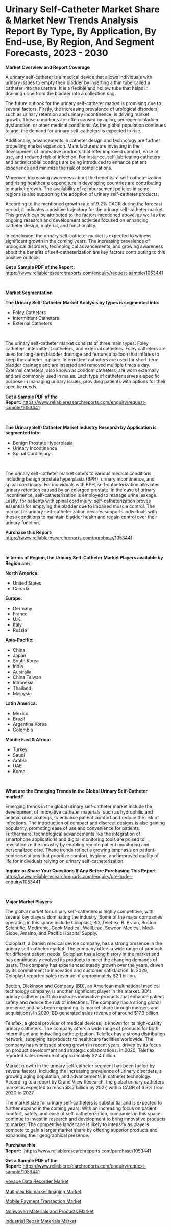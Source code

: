 <p><h1>Urinary Self-Catheter Market Share & Market New Trends Analysis Report By Type, By Application, By End-use, By Region, And Segment Forecasts, 2023 - 2030</h1></p><p><strong>Market Overview and Report Coverage</strong></p>
<p><p>A urinary self-catheter is a medical device that allows individuals with urinary issues to empty their bladder by inserting a thin tube called a catheter into the urethra. It is a flexible and hollow tube that helps in draining urine from the bladder into a collection bag.</p><p>The future outlook for the urinary self-catheter market is promising due to several factors. Firstly, the increasing prevalence of urological disorders, such as urinary retention and urinary incontinence, is driving market growth. These conditions are often caused by aging, neurogenic bladder dysfunction, or other medical conditions. As the global population continues to age, the demand for urinary self-catheters is expected to rise.</p><p>Additionally, advancements in catheter design and technology are further propelling market expansion. Manufacturers are investing in the development of innovative products that offer improved comfort, ease of use, and reduced risk of infection. For instance, self-lubricating catheters and antimicrobial coatings are being introduced to enhance patient experience and minimize the risk of complications.</p><p>Moreover, increasing awareness about the benefits of self-catheterization and rising healthcare expenditure in developing countries are contributing to market growth. The availability of reimbursement policies in some regions is also supporting the adoption of urinary self-catheter products.</p><p>According to the mentioned growth rate of 9.2% CAGR during the forecast period, it indicates a positive trajectory for the urinary self-catheter market. This growth can be attributed to the factors mentioned above, as well as the ongoing research and development activities focused on enhancing catheter design, material, and functionality.</p><p>In conclusion, the urinary self-catheter market is expected to witness significant growth in the coming years. The increasing prevalence of urological disorders, technological advancements, and growing awareness about the benefits of self-catheterization are key factors contributing to this positive outlook.</p></p>
<p><strong>Get a Sample PDF of the Report:</strong> <a href="https://www.reliableresearchreports.com/enquiry/request-sample/1053441">https://www.reliableresearchreports.com/enquiry/request-sample/1053441</a></p>
<p>&nbsp;</p>
<p><strong>Market Segmentation</strong></p>
<p><strong>The Urinary Self-Catheter Market Analysis by types is segmented into:</strong></p>
<p><ul><li>Foley Catheters</li><li>Intermittent Catheters</li><li>External Catheters</li></ul></p>
<p>&nbsp;</p>
<p><p>The urinary self-catheter market consists of three main types: Foley catheters, intermittent catheters, and external catheters. Foley catheters are used for long-term bladder drainage and feature a balloon that inflates to keep the catheter in place. Intermittent catheters are used for short-term bladder drainage and are inserted and removed multiple times a day. External catheters, also known as condom catheters, are worn externally and are commonly used in males. Each type of catheter serves a specific purpose in managing urinary issues, providing patients with options for their specific needs.</p></p>
<p><strong>Get a Sample PDF of the Report:</strong>&nbsp;<a href="https://www.reliableresearchreports.com/enquiry/request-sample/1053441">https://www.reliableresearchreports.com/enquiry/request-sample/1053441</a></p>
<p>&nbsp;</p>
<p><strong>The Urinary Self-Catheter Market Industry Research by Application is segmented into:</strong></p>
<p><ul><li>Benign Prostate Hyperplasia</li><li>Urinary Incontinence</li><li>Spinal Cord Injury</li></ul></p>
<p>&nbsp;</p>
<p><p>The urinary self-catheter market caters to various medical conditions including benign prostate hyperplasia (BPH), urinary incontinence, and spinal cord injury. For individuals with BPH, self-catheterization alleviates urinary retention caused by an enlarged prostate. In the case of urinary incontinence, self-catheterization is employed to manage urine leakage. Lastly, for patients with spinal cord injury, self-catheterization proves essential for emptying the bladder due to impaired muscle control. The market for urinary self-catheterization devices supports individuals with these conditions to maintain bladder health and regain control over their urinary function.</p></p>
<p><strong>Purchase this Report:</strong>&nbsp; <a href="https://www.reliableresearchreports.com/purchase/1053441">https://www.reliableresearchreports.com/purchase/1053441</a></p>
<p>&nbsp;</p>
<p><strong>In terms of Region, the Urinary Self-Catheter Market Players available by Region are:</strong></p>
<p>
    <p> <strong> North America: </strong>
        <ul>
            <li>United States</li>
            <li>Canada</li>
        </ul>
        </p> 
    <p> <strong> Europe: </strong>
        <ul>
            <li>Germany</li>
            <li>France</li>
            <li>U.K.</li>
            <li>Italy</li>
            <li>Russia</li>
        </ul>
        </p> 
    <p> <strong> Asia-Pacific: </strong>
        <ul>
            <li>China</li>
            <li>Japan</li>
            <li>South Korea</li>
            <li>India</li>
            <li>Australia</li>
            <li>China Taiwan</li>
            <li>Indonesia</li>
            <li>Thailand</li>
            <li>Malaysia</li>
        </ul>
        </p> 
    <p> <strong> Latin America: </strong>
        <ul>
            <li>Mexico</li>
            <li>Brazil</li>
            <li>Argentina Korea</li>
            <li>Colombia</li>
        </ul>
        </p> 
    <p> <strong> Middle East & Africa: </strong>
        <ul>
            <li>Turkey</li>
            <li>Saudi</li>
            <li>Arabia</li>
            <li>UAE</li>
            <li>Korea</li>
        </ul>
    </p>
    </p>
<p>&nbsp;</p>
<p><strong>What are the Emerging Trends in the Global Urinary Self-Catheter market?</strong></p>
<p><p>Emerging trends in the global urinary self-catheter market include the development of innovative catheter materials, such as hydrophilic and antimicrobial coatings, to enhance patient comfort and reduce the risk of infections. The introduction of compact and discreet designs is also gaining popularity, promoting ease of use and convenience for patients. Furthermore, technological advancements like the integration of smartphone applications and digital monitoring tools are poised to revolutionize the industry by enabling remote patient monitoring and personalized care. These trends reflect a growing emphasis on patient-centric solutions that prioritize comfort, hygiene, and improved quality of life for individuals relying on urinary self-catheterization.</p></p>
<p><strong>Inquire or Share Your Questions If Any Before Purchasing This Report</strong>- <a href="https://www.reliableresearchreports.com/enquiry/pre-order-enquiry/1053441">https://www.reliableresearchreports.com/enquiry/pre-order-enquiry/1053441</a></p>
<p>&nbsp;</p>
<p><strong>Major Market Players</strong></p>
<p><p>The global market for urinary self-catheters is highly competitive, with several key players dominating the industry. Some of the major companies operating in this space include Coloplast, BD, Teleflex, B. Braun, Boston Scientific, Medtronic, Cook Medical, WellLead, Sewoon Medical, Medi-Globe, Amsino, and Pacific Hospital Supply.</p><p>Coloplast, a Danish medical device company, has a strong presence in the urinary self-catheter market. The company offers a wide range of products for different patient needs. Coloplast has a long history in the market and has continuously evolved its products to meet the changing demands of users. The company has experienced steady growth over the years, driven by its commitment to innovation and customer satisfaction. In 2020, Coloplast reported sales revenue of approximately $2.1 billion.</p><p>Becton, Dickinson and Company (BD), an American multinational medical technology company, is another significant player in the market. BD's urinary catheter portfolio includes innovative products that enhance patient safety and reduce the risk of infections. The company has a strong global presence and has been expanding its market share through mergers and acquisitions. In 2020, BD generated sales revenue of around $17.3 billion.</p><p>Teleflex, a global provider of medical devices, is known for its high-quality urinary catheters. The company offers a wide range of products for both intermittent and indwelling catheterization. Teleflex has a strong distribution network, supplying its products to healthcare facilities worldwide. The company has witnessed strong growth in recent years, driven by its focus on product development and strategic collaborations. In 2020, Teleflex reported sales revenue of approximately $2.4 billion.</p><p>Market growth in the urinary self-catheter segment has been fueled by several factors, including the increasing prevalence of urinary disorders, a growing aging population, and advancements in catheter technology. According to a report by Grand View Research, the global urinary catheters market is expected to reach $3.7 billion by 2027, with a CAGR of 6.3% from 2020 to 2027.</p><p>The market size for urinary self-catheters is substantial and is expected to further expand in the coming years. With an increasing focus on patient comfort, safety, and ease of self-catheterization, companies in this space continue to invest in research and development to bring innovative products to market. The competitive landscape is likely to intensify as players compete to gain a larger market share by offering superior products and expanding their geographical presence.</p></p>
<p><strong>Purchase this Report:</strong>&nbsp;&nbsp;<a href="https://www.reliableresearchreports.com/purchase/1053441">https://www.reliableresearchreports.com/purchase/1053441</a></p>
<p></p>
<p><strong>Get a Sample PDF of the Report:</strong>&nbsp;<a href="https://www.reliableresearchreports.com/enquiry/request-sample/1053441">https://www.reliableresearchreports.com/enquiry/request-sample/1053441</a></p>
<p><p><a href="https://github.com/marloy8/Market-Research-Report-List-1/blob/main/voyage-data-recorder-market.md">Voyage Data Recorder Market</a></p><p><a href="https://medium.com/@rahul.reportprime/multiplex-biomarker-imaging-market-focuses-on-market-share-size-and-projected-forecast-till-2030-b43c36db90ba">Multiplex Biomarker Imaging Market</a></p><p><a href="https://medium.com/@charvi.reportprime/mobile-payment-transaction-market-trends-and-market-analysis-forecasted-for-period-2023-2030-cee6f7b415b8">Mobile Payment Transaction Market</a></p><p><a href="https://github.com/mahnoor2003/Market-Research-Report-List-1/blob/main/nonwoven-materials-and-products-market.md">Nonwoven Materials and Products Market</a></p><p><a href="https://www.linkedin.com/pulse/industrial-repair-materials-market-challenges-opportunities-wks2c/">Industrial Repair Materials Market</a></p></p>